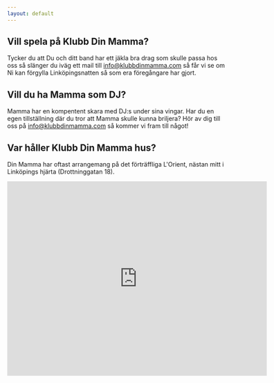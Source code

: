 ```yaml
---
layout: default
---
```


## Vill spela på Klubb Din Mamma?

Tycker du att Du och ditt band har ett jäkla bra drag som skulle passa hos oss så slänger du iväg ett mail till info@klubbdinmamma.com så får vi se om Ni kan förgylla Linköpingsnatten så som era föregångare har gjort.

## Vill du ha Mamma som DJ?

Mamma har en kompentent skara med DJ:s under sina vingar. Har du en egen tillställning där du tror att Mamma skulle kunna briljera? Hör av dig till oss på info@klubbdinmamma.com så kommer vi fram till något!

## Var håller Klubb Din Mamma hus?

Din Mamma har oftast arrangemang på det förträffliga L'Orient, nästan mitt i Linköpings hjärta (Drottninggatan 18).

<div class="embed-responsive embed-responsive-4by3">
<iframe src="https://www.google.com/maps/embed?pb=!1m18!1m12!1m3!1d2089.9123443216654!2d15.617117716044326!3d58.41173789129234!2m3!1f0!2f0!3f0!3m2!1i1024!2i768!4f13.1!3m3!1m2!1s0x46596f24d4442a9b%3A0xa0ab1f5e579d07f1!2s%C3%85gatan+57%2C+582+22+Link%C3%B6ping!5e0!3m2!1ssv!2sse!4v1460905543541" width="600" height="450" frameborder="0" style="border:0" allowfullscreen></iframe>
</div>
